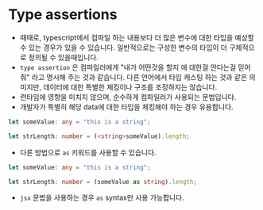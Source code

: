 # Type assertions

* 때때로, typescript에서 컴파일 하는 내용보다 더 많은 변수에 대한 타입을 예상할 수 있는 경우가 있을 수 있습니다. 일반적으로는 구성한 변수의 타입이 더 구체적으로 정의될 수 있을때입니다.
* `type assertion` 은 컴파일러에게 "내가 어떤것을 할지 에 대한걸 안다는걸 믿어줘" 라고 명시해 주는 것과 같습니다. 다른 언어에서 타입 캐스팅 하는 것과 같은 의미지만, 데이터에 대한 특별한 체킹이나 구조를 조정하지는 않습니다.
* 런타임에 영향을 미치지 않으며, 순수하게 컴파일러가 사용되는 문법입니다.
* 개발자가 특별히 해당 data에 대한 타입을 체킹해야 하는 경우 유용합니다.

```typescript
let someValue: any = "this is a string";

let strLength: number = (<string>someValue).length;
```

* 다른 방법으로 `as` 키워드를 사용할 수 있습니다.

```typescript
let someValue: any = "this is a string";

let strLength: number = (someValue as string).length;
```

* `jsx` 문법을 사용하는 경우 `as` syntax만 사용 가능합니다.

